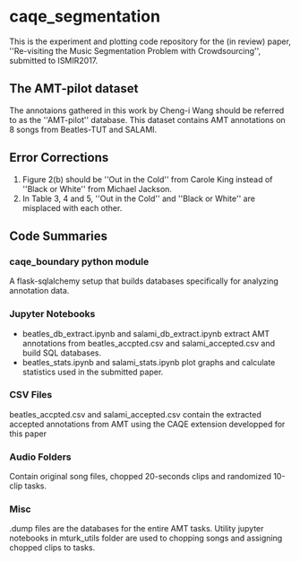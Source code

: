 # caqe_segmentation

This is the experiment and plotting code repository for the (in review) paper, 
''Re-visiting the Music Segmentation Problem with Crowdsourcing'', submitted to ISMIR2017.

## The AMT-pilot dataset
The annotaions gathered in this work by Cheng-i Wang should be referred to as the ''AMT-pilot'' database. This dataset contains AMT annotations on 8 songs from Beatles-TUT and SALAMI. 

## Error Corrections

1. Figure 2(b) should be ''Out in the Cold'' from Carole King instead of ''Black or White'' from Michael Jackson.
2. In Table 3, 4 and 5, ''Out in the Cold'' and ''Black or White'' are misplaced with each other.

## Code Summaries

### caqe_boundary python module
A flask-sqlalchemy setup that builds databases specifically for analyzing annotation data.

### Jupyter Notebooks
* beatles_db_extract.ipynb and salami_db_extract.ipynb extract AMT annotations from beatles_accpted.csv and salami_accepted.csv 
and build SQL databases.
* beatles_stats.ipynb and salami_stats.ipynb plot graphs and calculate statistics used in the submitted paper.

### CSV Files
beatles_accpted.csv and salami_accepted.csv contain the extracted accepted annotations from AMT 
using the CAQE extension developped for this paper

### Audio Folders
Contain original song files, chopped 20-seconds clips and randomized 10-clip tasks.

### Misc
.dump files are the databases for the entire AMT tasks. 
Utility jupyter notebooks in mturk_utils folder are used to chopping songs and assigning chopped clips to tasks.  
